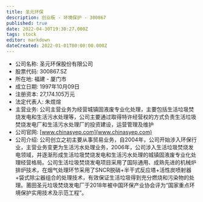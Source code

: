```yaml
---
title: 圣元环保
description: 创业板 - 环境保护 - 300867
published: true
date: 2022-04-30T19:30:27.000Z
tags: stock
editor: markdown
dateCreated: 2022-01-01T00:00:00.000Z
---
```


- 公司名称: 圣元环保股份有限公司
- 股票代码: 300867.SZ
- 所在地: 福建 - 厦门市
- 成立日期: 1997年10月09日
- 注册资本: 27,174.105万元
- 法定代表人: 朱煜煊
- 主营业务: 公司主营业务为经营城镇固液废专业化处理，主要包括生活垃圾焚烧发电和生活污水处理等，公司主要通过取得特许经营权的方式负责生活垃圾焚烧发电厂和生活污水处理厂的投资建设，运营管理及维护
- 公司官网: [www.chinasyep.com](www.chinasyep.com)
- 公司介绍: 公司创立之初主要从事贸易业务，自2004年，公司开始涉入环保行业，主营业务变更为生活污水处理业务，2006年，公司涉入生活垃圾焚烧发电领域，并逐渐形成生活垃圾焚烧发电和生活污水处理的城镇固液废专业化处理经营格局。公司生活垃圾焚烧发电项目采用了国际通用、成熟先进的机械炉排炉技术，在烟气处理环节采用了SNCR脱硝+半干式反应塔+活性炭喷射器+袋式除尘器组合的处理技术，有效保证生活垃圾得到充分燃烧和污染物的处理。莆田圣元垃圾焚烧发电厂于2018年被中国环保产业协会评为“国家重点环境保护实用技术及示范工程”。


